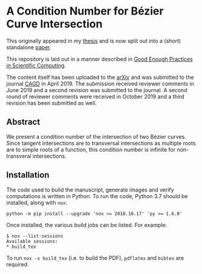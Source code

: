 # A Condition Number for B&#xe9;zier Curve Intersection

This originally appeared in my [thesis][1] and is now split out
into a (short) standalone [paper][3].

This repository is laid out in a manner described in
[Good Enough Practices in Scientific Computing][2].

The content itself has been uploaded to the [arXiv][4] and was submitted to
the journal [CAGD][5] in April 2019. The submission received reviewer comments
in June 2019 and a second revision was submitted to the journal. A second
round of reviewer comments were received in October 2019 and a third revision
has been submitted as well.

## Abstract

We present a condition number
of the intersection of two B&#xe9;zier curves. Since tangent
intersections are to transversal intersections as multiple roots are
to simple roots of a function, this condition number is infinite
for non-transveral intersections.

## Installation

The code used to build the manuscript, generate images and verify
computations is written in Python. To run the code, Python 3.7
should be installed, along with `nox`:

```
python -m pip install --upgrade 'nox >= 2018.10.17' 'py >= 1.6.0'
```

Once installed, the various build jobs can be listed. For example:

```
$ nox --list-sessions
Available sessions:
* build_tex
```

To run `nox -s build_tex` (i.e. to build the PDF), `pdflatex` and
`bibtex` are required.

[1]: https://github.com/dhermes/phd-thesis
[2]: https://arxiv.org/abs/1609.00037
[3]: doc/paper.pdf
[4]: https://arxiv.org/abs/1808.06126
[5]: https://www.journals.elsevier.com/computer-aided-geometric-design
